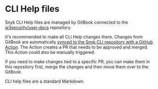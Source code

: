 # CLI Help files

Snyk CLI Help files are managed by GitBook connected to the [w3security/user-docs](https://github.com/w3security/user-docs) repository.

It's recommended to make all CLI Help changes there. Changes from GitBook are automatically [synced to the Snyk CLI repository with a GitHub Action](https://github.com/w3security/w3security/actions/workflows/sync-cli-help-to-user-docs.yml). The Action creates a PR that needs to be approved and merged. This Action could also be manually triggered.

If you need to make changes tied to a specific PR, you can make them in this repository first, merge the changes and then move them over to the GitBook.

CLI help files are a standard Markdown.

